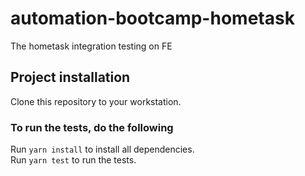 # automation-bootcamp-hometask  

The hometask integration testing on FE  

## Project installation  

Clone this repository to your workstation.   

### To run the tests, do the following  

Run `yarn install` to install all dependencies.    
Run `yarn test` to run the tests.  
